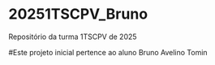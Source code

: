 # 20251TSCPV_Bruno
Repositório da turma 1TSCPV de 2025

#Este projeto inicial pertence ao aluno Bruno Avelino Tomin
